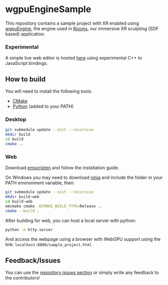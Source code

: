 # wgpuEngineSample

This repository contains a sample project with XR enabled using [wgpuEngine](https://github.com/upf-gti/wgpuEngine), the engine used in [Rooms](https://github.com/upf-gti/rooms), our immersive XR sculpting (SDF based) application.

### Experimental

A simple live web editor is hosted [here](upf-gti.github.io/wgpuEngineSample/) using experimental C++ to JavaScript bindings.

## How to build

You will need to install the following tools:

- [CMake](https://cmake.org/download/)
- [Python](https://www.python.org/) (added to your PATH)

### Desktop

```bash
git submodule update --init --recursive
mkdir build
cd build
cmake ..
```

### Web


Download [emscripten](https://emscripten.org/) and follow the installation guide.


On Windows you may need to download [ninja](https://ninja-build.org/) and include the folder in your PATH environment variable, then:


```bash
git submodule update --init --recursive
mkdir build-web
cd build-web
emcmake cmake -DCMAKE_BUILD_TYPE=Release ..
cmake --build .
```

After building for web, you can host a local server with python:

```bash
python -m http.server
```

And access the webpage using a browser with WebGPU support using the link: ``localhost:8000/sample_project.html``

## Feedback/Issues

You can use the [repository issues section](https://github.com/upf-gti/wgpuEngineSample/issues) or simply write any feedback to the contributors!